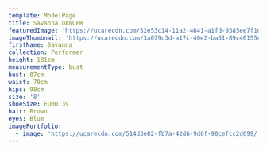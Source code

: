 ```yaml
---
template: ModelPage
title: Savanna DANCER
featuredImage: 'https://ucarecdn.com/52e53c14-11a2-4641-a1fd-9385ee7f1dd8/'
imageThumbnail: 'https://ucarecdn.com/3a079c3d-a17c-40e2-ba51-89c46155c43b/'
firstName: Savanna
collection: Performer
height: 181cm
measurementType: bust
bust: 87cm
waist: 70cm
hips: 98cm
size: '8'
shoeSize: EURO 39
hair: Brown
eyes: Blue
imagePortfolio:
  - image: 'https://ucarecdn.com/514d3e02-fb7a-42d6-9d6f-90cefcc2d699/'
---
```



